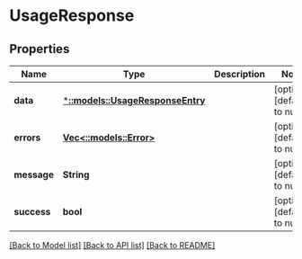# UsageResponse

## Properties

| Name        | Type                                                       | Description | Notes                        |
| ----------- | ---------------------------------------------------------- | ----------- | ---------------------------- |
| **data**    | [***::models::UsageResponseEntry**](UsageResponseEntry.md) |             | [optional] [default to null] |
| **errors**  | [**Vec<::models::Error>**](Error.md)                       |             | [optional] [default to null] |
| **message** | **String**                                                 |             | [optional] [default to null] |
| **success** | **bool**                                                   |             | [optional] [default to null] |

[[Back to Model list]](../README.md#documentation-for-models) [[Back to API list]](../README.md#documentation-for-api-endpoints) [[Back to README]](../README.md)
